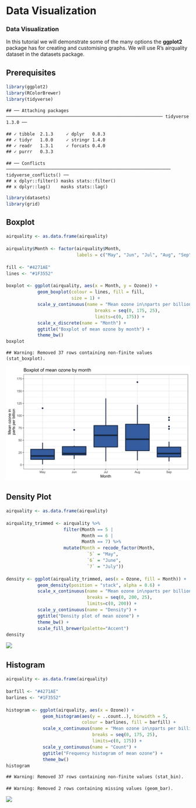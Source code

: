 Data Visualization
================

### Data Visualization

In this tutorial we will demonstrate some of the many options the
**ggplot2** package has for creating and customising graphs. We will use
R’s airquality dataset in the datasets package.

## Prerequisites

``` r
library(ggplot2)
library(RColorBrewer)
library(tidyverse)
```

    ## ── Attaching packages ──────────────────────────────────────────────────────────── tidyverse 1.3.0 ──

    ## ✓ tibble  2.1.3     ✓ dplyr   0.8.3
    ## ✓ tidyr   1.0.0     ✓ stringr 1.4.0
    ## ✓ readr   1.3.1     ✓ forcats 0.4.0
    ## ✓ purrr   0.3.3

    ## ── Conflicts ─────────────────────────────────────────────────────────────── tidyverse_conflicts() ──
    ## x dplyr::filter() masks stats::filter()
    ## x dplyr::lag()    masks stats::lag()

``` r
library(datasets)
library(grid)
```

## Boxplot

``` r
airquality <- as.data.frame(airquality)

airquality$Month <- factor(airquality$Month,
                           labels = c("May", "Jun", "Jul", "Aug", "Sep"))

fill <- "#4271AE"
lines <- "#1F3552"

boxplot <- ggplot(airquality, aes(x = Month, y = Ozone)) +
            geom_boxplot(colour = lines, fill = fill,
                         size = 1) +
            scale_y_continuous(name = "Mean ozone in\nparts per billion",
                                  breaks = seq(0, 175, 25),
                                  limits=c(0, 175)) +
            scale_x_discrete(name = "Month") +
            ggtitle("Boxplot of mean ozone by month") +
            theme_bw()
boxplot
```

    ## Warning: Removed 37 rows containing non-finite values (stat_boxplot).

![](https://raw.githubusercontent.com/XimenezJP/Introduction_to_R/master/Data%20Visualization/boxplot.png)<!-- -->

## Density Plot

``` r
airquality <- as.data.frame(airquality)

airquality_trimmed <- airquality %>% 
                      filter(Month == 5 | 
                             Month == 6 |
                             Month == 7) %>%
                      mutate(Month = recode_factor(Month, 
                               `5` = "May", 
                               `6` = "June",
                               `7` = "July"))

density <- ggplot(airquality_trimmed, aes(x = Ozone, fill = Month)) +
            geom_density(position = "stack", alpha = 0.6) +
            scale_x_continuous(name = "Mean ozone in\nparts per billion",
                               breaks = seq(0, 200, 25),
                               limits=c(0, 200)) +
            scale_y_continuous(name = "Density") +
            ggtitle("Density plot of mean ozone") +
            theme_bw() +
            scale_fill_brewer(palette="Accent")
density
```

![](Data-Visualization_files/figure-gfm/unnamed-chunk-3-1.png)<!-- -->

## Histogram

``` r
airquality <- as.data.frame(airquality)

barfill <- "#4271AE"
barlines <- "#1F3552"

histogram <- ggplot(airquality, aes(x = Ozone)) +
              geom_histogram(aes(y = ..count..), binwidth = 5,
                             colour = barlines, fill = barfill) +
              scale_x_continuous(name = "Mean ozone in\nparts per billion",
                                 breaks = seq(0, 175, 25),
                                 limits=c(0, 175)) +
              scale_y_continuous(name = "Count") +
              ggtitle("Frequency histogram of mean ozone") +
              theme_bw()
histogram
```

    ## Warning: Removed 37 rows containing non-finite values (stat_bin).

    ## Warning: Removed 2 rows containing missing values (geom_bar).

![](Data-Visualization_files/figure-gfm/unnamed-chunk-4-1.png)<!-- -->
